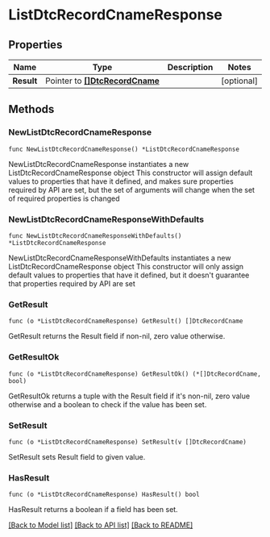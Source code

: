 # ListDtcRecordCnameResponse

## Properties

Name | Type | Description | Notes
------------ | ------------- | ------------- | -------------
**Result** | Pointer to [**[]DtcRecordCname**](DtcRecordCname.md) |  | [optional] 

## Methods

### NewListDtcRecordCnameResponse

`func NewListDtcRecordCnameResponse() *ListDtcRecordCnameResponse`

NewListDtcRecordCnameResponse instantiates a new ListDtcRecordCnameResponse object
This constructor will assign default values to properties that have it defined,
and makes sure properties required by API are set, but the set of arguments
will change when the set of required properties is changed

### NewListDtcRecordCnameResponseWithDefaults

`func NewListDtcRecordCnameResponseWithDefaults() *ListDtcRecordCnameResponse`

NewListDtcRecordCnameResponseWithDefaults instantiates a new ListDtcRecordCnameResponse object
This constructor will only assign default values to properties that have it defined,
but it doesn't guarantee that properties required by API are set

### GetResult

`func (o *ListDtcRecordCnameResponse) GetResult() []DtcRecordCname`

GetResult returns the Result field if non-nil, zero value otherwise.

### GetResultOk

`func (o *ListDtcRecordCnameResponse) GetResultOk() (*[]DtcRecordCname, bool)`

GetResultOk returns a tuple with the Result field if it's non-nil, zero value otherwise
and a boolean to check if the value has been set.

### SetResult

`func (o *ListDtcRecordCnameResponse) SetResult(v []DtcRecordCname)`

SetResult sets Result field to given value.

### HasResult

`func (o *ListDtcRecordCnameResponse) HasResult() bool`

HasResult returns a boolean if a field has been set.


[[Back to Model list]](../README.md#documentation-for-models) [[Back to API list]](../README.md#documentation-for-api-endpoints) [[Back to README]](../README.md)


